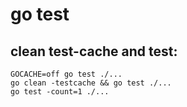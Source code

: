 # go test

## clean test-cache and test:

```
GOCACHE=off go test ./...
go clean -testcache && go test ./...
go test -count=1 ./...
```
